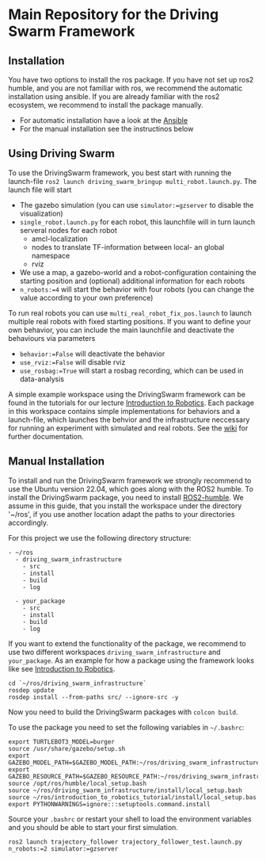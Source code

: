 # Main Repository for the Driving Swarm Framework

## Installation

You have two options to install the ros package. If you have not set up ros2 humble, and you are not familiar with ros, we recommend the automatic installation using ansible. If you are already familiar with the ros2 ecosystem, we recommend to install the package manually.

- For automatic installation have a look at the [Ansible](https://github.com/ovgu-FINken/driving_swarm_ansible)
- For the manual installation see the instructinos below


## Using Driving Swarm

To use the DrivingSwarm framework, you best start with running the launch-file `ros2 launch driving_swarm_bringup multi_robot.launch.py`.
The launch file will start
- The gazebo simulation (you can use `simulator:=gzserver` to disable the visualization)
- `single_robot.launch.py` for each robot, this launchfile will in turn launch serveral nodes for each robot
  - amcl-localization
  - nodes to translate TF-information between local- an global namespace
  - rviz
- We use a map, a gazebo-world and a robot-configuration containing the starting position and (optional) additional information for each robots
- `n_robots:=4` will start the behavior with four robots (you can change the value according to your own preference)

To run real robots you can use `multi_real_robot_fix_pos.launch` to launch multiple real robots with fixed starting positions.
If you want to define your own behavior, you can include the main launchfile and deactivate the behaviours via parameters
- `behavior:=False` will deactivate the behavior
- `use_rviz:=False` will disable rviz
- `use_rosbag:=True` will start a rosbag recording, which can be used in data-analysis

A simple example workspace using the DrivingSwarm framework can be found in the tutorials for our lecture [Introduction to Robotics](https://github.com/ovgu-FINken/introduction_to_robotics_tutorial/tree/main/src/reactive_behaviour). Each package in this workspace contains simple implementations for behaviors and a launch-file, which launches the behvior and the infrastructure neccessary for running an experiment with simulated and real robots.
See the [wiki](https://github.com/ovgu-FINken/driving_swarm_infrastructure/wiki) for further documentation.


## Manual Installation

To install and run the DrivingSwarm framework we strongly recommend to use the Ubuntu version 22.04, which goes along with the ROS2 humble.
To install the DrivingSwarm package, you need to install [ROS2-humble](https://docs.ros.org/en/humble/Installation.html).
We assume in this guide, that you install the workspace under the directory '~/ros', if you use another location adapt the paths to your directories accordingly.


For this project we use the following directory structure:
```
- ~/ros
  - driving_swarm_infrastructure
    - src
    - install
    - build
    - log

  - your_package
    - src
    - install
    - build
    - log
```

If you want to extend the functionality of the package, we recommend to use two different workspaces `driving_swarm_infrastructure` and `your_package`. As an example for how a package using the framework looks like see [Introduction to Robotics](https://github.com/ovgu-FINken/introduction_to_robotics_tutorial/).

```
cd `~/ros/driving_swarm_infrastructure`
rosdep update
rosdep install --from-paths src/ --ignore-src -y
```
Now you need to build the DrivingSwarm packages with `colcon build`.

To use the package you need to set the following variables in `~/.bashrc`:
```
export TURTLEBOT3_MODEL=burger
source /usr/share/gazebo/setup.sh
export GAZEBO_MODEL_PATH=$GAZEBO_MODEL_PATH:~/ros/driving_swarm_infrastructure/src/driving_swarm_bringup/models/:/opt/ros/humble/share/turtlebot3_gazebo/models
export GAZEBO_RESOURCE_PATH=$GAZEBO_RESOURCE_PATH:~/ros/driving_swarm_infrastructure/src/driving_swarm_bringup/worlds/:/opt/ros/humble/share/turtlebot3_gazebo/models
source /opt/ros/humble/local_setup.bash
source ~/ros/driving_swarm_infrastructure/install/local_setup.bash
source ~/ros/introduction_to_robotics_tutorial/install/local_setup.bas
export PYTHONWARNINGS=ignore:::setuptools.command.install
```

Source your `.bashrc` or restart your shell to load the environment variables and you should be able to start your first simulation.
```
ros2 launch trajectory_follower trajectory_follower_test.launch.py n_robots:=2 simulator:=gzserver
```
